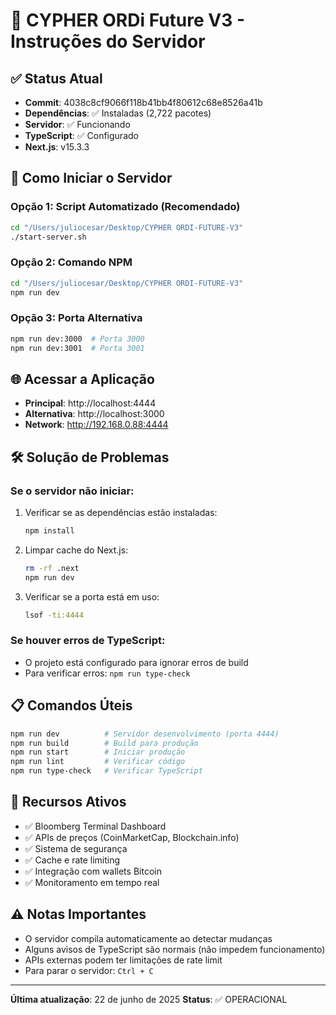 # 🚀 CYPHER ORDi Future V3 - Instruções do Servidor

## ✅ Status Atual
- **Commit**: 4038c8cf9066f118b41bb4f80612c68e8526a41b
- **Dependências**: ✅ Instaladas (2,722 pacotes)
- **Servidor**: ✅ Funcionando
- **TypeScript**: ✅ Configurado
- **Next.js**: v15.3.3

## 🌟 Como Iniciar o Servidor

### Opção 1: Script Automatizado (Recomendado)
```bash
cd "/Users/juliocesar/Desktop/CYPHER ORDI-FUTURE-V3"
./start-server.sh
```

### Opção 2: Comando NPM
```bash
cd "/Users/juliocesar/Desktop/CYPHER ORDI-FUTURE-V3"
npm run dev
```

### Opção 3: Porta Alternativa
```bash
npm run dev:3000  # Porta 3000
npm run dev:3001  # Porta 3001
```

## 🌐 Acessar a Aplicação
- **Principal**: http://localhost:4444
- **Alternativa**: http://localhost:3000
- **Network**: http://192.168.0.88:4444

## 🛠️ Solução de Problemas

### Se o servidor não iniciar:
1. Verificar se as dependências estão instaladas:
   ```bash
   npm install
   ```

2. Limpar cache do Next.js:
   ```bash
   rm -rf .next
   npm run dev
   ```

3. Verificar se a porta está em uso:
   ```bash
   lsof -ti:4444
   ```

### Se houver erros de TypeScript:
- O projeto está configurado para ignorar erros de build
- Para verificar erros: `npm run type-check`

## 📋 Comandos Úteis
```bash
npm run dev          # Servidor desenvolvimento (porta 4444)
npm run build        # Build para produção
npm run start        # Iniciar produção
npm run lint         # Verificar código
npm run type-check   # Verificar TypeScript
```

## 🔧 Recursos Ativos
- ✅ Bloomberg Terminal Dashboard
- ✅ APIs de preços (CoinMarketCap, Blockchain.info)
- ✅ Sistema de segurança
- ✅ Cache e rate limiting
- ✅ Integração com wallets Bitcoin
- ✅ Monitoramento em tempo real

## ⚠️ Notas Importantes
- O servidor compila automaticamente ao detectar mudanças
- Alguns avisos de TypeScript são normais (não impedem funcionamento)
- APIs externas podem ter limitações de rate limit
- Para parar o servidor: `Ctrl + C`

---
**Última atualização**: 22 de junho de 2025
**Status**: ✅ OPERACIONAL